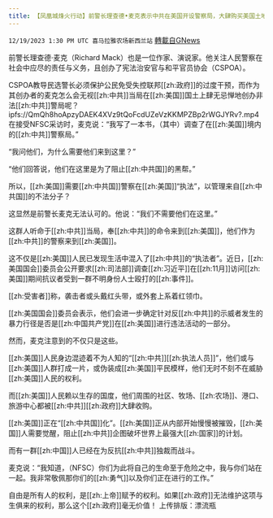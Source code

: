 ```yaml
---
title: 【凤凰城烽火行动】前警长理查德•麦克表示中共在美国开设警察局，大肆购买美国土地
---
```

`12/19/2023 1:30 PM UTC 喜马拉雅农场新西兰站` [轉載自GNews](https://gnews.org/articles/2128635)

前警长理查德·麦克（Richard Mack）也是一位作家、演说家。他关注人民警察在社会中应尽的责任与义务，且创办了宪法治安官与和平官员协会（CSPOA）。

CSPOA教导民选警长必须保护公民免受失控联邦[[zh:政府]]的过度干预，而作为其创办者的麦克怎么会无视[[zh:中共]]当局在[[zh:美国]]国土上肆无忌惮地创办非法[[zh:中共]]警局呢？
ipfs://QmQh8hoApzyDAEK4XVz9tQoFcdUZeVzKKMPZBp2rWGJYRv?.mp4
在接受NFSC采访时，麦克说：“我写了一本书，（其中）调查了在[[zh:美国]]境内的[[zh:中共]]警察局。”

“我问他们，为什么需要他们来到这里？”

“他们回答说，他们在这里是为了阻止[[zh:中共国]]的黑帮。”

所以，[[zh:美国]]需要[[zh:中共国]]警察在[[zh:美国]]“执法”，以管理来自[[zh:中共国]]的不法分子？

这显然是前警长麦克无法认可的。他说：“我们不需要他们在这里。”

这群人听命于[[zh:中共]]当局，奉[[zh:中共]]的命令来到[[zh:美国]]，他们作为[[zh:中共]]的警察来到[[zh:美国]]。

这不仅是[[zh:美国]]人民已发现生活中混入了[[zh:中共]]的“执法者”。近日，[[zh:美国国会]]委员会公开要求[[zh:司法部]]调查[[zh:习近平]]在[[zh:11月]]访问[[zh:美国]]期间抗议者受到一群不明身份人士殴打的[[zh:事件]]。

[[zh:受害者]]称，袭击者或头戴红头带，或外套上系着红领巾。

[[zh:美国国会]]委员会表示，他们会进一步确定针对反[[zh:中共]]的示威者发生的暴力行径是否是[[zh:中国共产党]]在[[zh:美国]]进行违法活动的一部分。

然而，麦克注意到的不仅只是这些。

[[zh:美国]]人民身边混迹着不为人知的“[[zh:中共]][[zh:执法人员]]”，他们或与[[zh:美国]]人群打成一片，或伪装成[[zh:美国]]平民模样，他们无时不刻不在威胁[[zh:美国]]人民的权利。

而[[zh:美国]]人民赖以生存的国度，他们周围的社区、牧场、[[zh:农场]]、港口、旅游中心都被[[zh:中共]][[zh:政府]]大肆收购。

[[zh:美国]]正在“[[zh:中共国]]化”。[[zh:美国]]正从内部开始慢慢被摧毁，[[zh:美国]]人需要觉醒，阻止[[zh:中共]]企图破坏世界上最强大[[zh:国家]]的计划。

而有一群[[zh:中国]]人已经在为反抗[[zh:中共]]独裁而战斗。

麦克说：“我知道，（NFSC）你们为此将自己的生命至于危险之中，我与你们站在一起。我非常敬佩那你们的[[zh:勇气]]以及你们正在进行的工作。”

自由是所有人的权利，是[[zh:上帝]]赋予的权利。如果[[zh:政府]]无法维护这项与生俱来的权利，那么这个[[zh:政府]]毫无价值！
上传排版：漂流瓶
